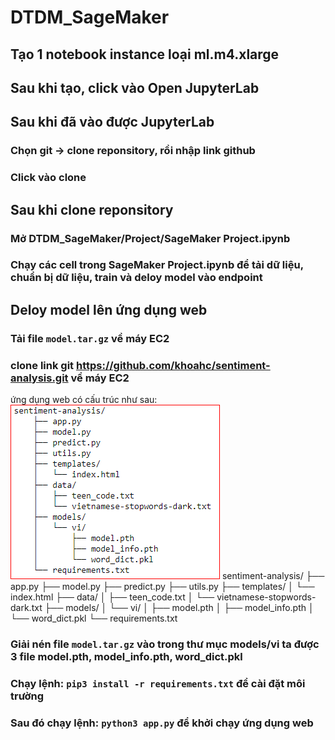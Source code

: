 # DTDM_SageMaker

## Tạo 1 notebook instance loại ml.m4.xlarge

## Sau khi tạo, click vào **Open JupyterLab**

## Sau khi đã vào được **JupyterLab**
### Chọn git -> clone reponsitory, rồi nhập link github
### Click vào clone

## Sau khi clone reponsitory
### Mở **DTDM_SageMaker/Project/SageMaker Project.ipynb**
### Chạy các cell trong SageMaker Project.ipynb để tải dữ liệu, chuẩn bị dữ liệu, train và deloy model vào endpoint

## Deloy model lên ứng dụng web
### Tải file `model.tar.gz` về máy EC2
### clone link git https://github.com/khoahc/sentiment-analysis.git về máy EC2
ứng dụng web có cấu trúc như sau:
<img src="Project/struct.PNG">
sentiment-analysis/
    ├── app.py
    ├── model.py
    ├── predict.py
    ├── utils.py
    ├── templates/
    │   └── index.html
    ├── data/
    │   ├── teen_code.txt
    │   └── vietnamese-stopwords-dark.txt
    ├── models/
    │   └── vi/
    │       ├── model.pth
    │       ├── model_info.pth
    │       └── word_dict.pkl
    └── requirements.txt
 
### Giải nén file `model.tar.gz` vào trong thư mục models/vi ta được 3 file model.pth, model_info.pth, word_dict.pkl
### Chạy lệnh: `pip3 install -r requirements.txt` để cài đặt môi trường
### Sau đó chạy lệnh: `python3 app.py` để khởi chạy ứng dụng web
